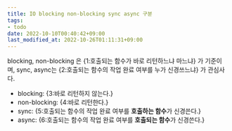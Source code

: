 ```yaml
---
title: IO blocking non-blocking sync async 구분
tags:
- todo
date: 2022-10-10T00:40:42+09:00
last_modified_at: 2022-10-26T01:11:31+09:00
---
```


<!--ankiQ-->
blocking, non-blocking 은 {1:호출되는 함수가 바로 리턴하느냐 마느냐} 가 기준이며, sync, async는 {2:호출되는 함수의 작업 완료 여부를 누가 신경쓰느냐} 가 관심사다.

- blocking: {3:바로 리턴하지 않는다.}
- non-blocking: {4:바로 리턴한다.}
- sync: {5:호출되는 함수의 작업 완료 여부를 **호출하는 함수**가 신경쓴다.}
- async: {6:호출되는 함수의 작업 완료 여부를 **호출되는 함수**가 신경쓴다.}
<!--ankiE-->
<!--ID: 1664360756815-->
